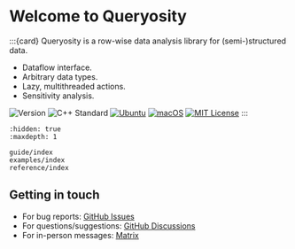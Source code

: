 # Welcome to Queryosity

:::{card} 
Queryosity is a row-wise data analysis library for (semi-)structured data.

- Dataflow interface.
- Arbitrary data types.
- Lazy, multithreaded actions.
- Sensitivity analysis.

![Version](https://img.shields.io/badge/Version-0.4.1-blue.svg)
![C++ Standard](https://img.shields.io/badge/C++-17-blue.svg)
[![Ubuntu](https://github.com/taehyounpark/queryosity/actions/workflows/test-on-ubuntu.yml/badge.svg?branch=master)](https://github.com/taehyounpark/queryosity/actions/workflows/test-on-ubuntu.yml)
[![macOS](https://github.com/taehyounpark/queryosity/actions/workflows/test-on-macos.yml/badge.svg?branch=master)](https://github.com/taehyounpark/queryosity/actions/workflows/test-on-macos.yml)
[![MIT License](https://img.shields.io/badge/License-MIT-yellow.svg)](https://opensource.org/licenses/MIT)
:::

```{toctree}
:hidden: true
:maxdepth: 1

guide/index
examples/index
reference/index
```

## Getting in touch

- For bug reports: [GitHub Issues](https://github.com/taehyounpark/queryosity/issues)
- For questions/suggestions: [GitHub Discussions](https://github.com/taehyounpark/queryosity/discussions)
- For in-person messages: [Matrix](https://matrix.to/#/#queryosity:matrix.org)